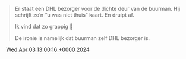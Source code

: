 > Er staat een DHL bezorger voor de dichte deur van de buurman\. Hij schrijft zo’n “u was niet thuis” kaart\. En druipt af\.   
>   
> Ik vind dat zo grappig 🤣   
>   
> De ironie is namelijk dat buurman zelf DHL bezorger is\.

<img src="../../media/tweet.ico" width="12" /> [Wed Apr 03 13:00:16 +0000 2024](https://twitter.com/DromerDenker/status/1775508619141742950)